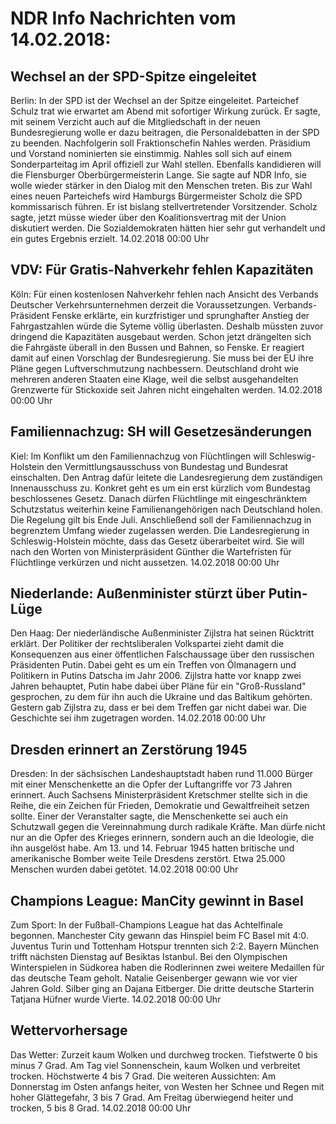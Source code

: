 # NDR Info Nachrichten vom 14.02.2018:


## Wechsel an der SPD-Spitze eingeleitet
Berlin: In der SPD ist der Wechsel an der Spitze eingeleitet. Parteichef Schulz trat wie erwartet am Abend mit sofortiger Wirkung zurück. Er sagte, mit seinem Verzicht auch auf die Mitgliedschaft in der neuen Bundesregierung wolle er dazu beitragen, die Personaldebatten in der SPD zu beenden. Nachfolgerin soll Fraktionschefin Nahles werden. Präsidium und Vorstand nominierten sie einstimmig. Nahles soll sich auf einem Sonderparteitag im April offiziell zur Wahl stellen. Ebenfalls kandidieren will die Flensburger Oberbürgermeisterin Lange. Sie sagte auf NDR Info, sie wolle wieder stärker in den Dialog mit den Menschen treten. Bis zur Wahl eines neuen Parteichefs wird Hamburgs Bürgermeister Scholz die SPD kommissarisch führen. Er ist bislang stellvertretender Vorsitzender. Scholz sagte, jetzt müsse wieder über den Koalitionsvertrag mit der Union diskutiert werden. Die Sozialdemokraten hätten hier sehr gut verhandelt und ein gutes Ergebnis erzielt. 14.02.2018 00:00 Uhr 

## VDV: Für Gratis-Nahverkehr fehlen Kapazitäten
Köln: Für einen kostenlosen Nahverkehr fehlen nach Ansicht des Verbands Deutscher Verkehrsunternehmen derzeit die Voraussetzungen. Verbands-Präsident Fenske erklärte, ein kurzfristiger und sprunghafter Anstieg der Fahrgastzahlen würde die Syteme völlig überlasten. Deshalb müssten zuvor dringend die Kapazitäten ausgebaut werden. Schon jetzt drängelten sich die Fahrgäste überall in den Bussen und Bahnen, so Fenske. Er reagiert damit auf einen Vorschlag der Bundesregierung. Sie muss bei der EU ihre Pläne gegen Luftverschmutzung nachbessern. Deutschland droht wie mehreren anderen Staaten eine Klage, weil die selbst ausgehandelten Grenzwerte für Stickoxide seit Jahren nicht eingehalten werden. 14.02.2018 00:00 Uhr 

## Familiennachzug: SH will Gesetzesänderungen
Kiel: Im Konflikt um den Familiennachzug von Flüchtlingen will Schleswig-Holstein den Vermittlungsausschuss von Bundestag und Bundesrat einschalten. Den Antrag dafür leitete die Landesregierung dem zuständigen Innenausschuss zu. Konkret geht es um ein erst kürzlich vom Bundestag beschlossenes Gesetz. Danach dürfen Flüchtlinge mit eingeschränktem Schutzstatus weiterhin keine Familienangehörigen nach Deutschland holen. Die Regelung gilt bis Ende Juli. Anschließend soll der Familiennachzug in begrenztem Umfang wieder zugelassen werden. Die Landesregierung in Schleswig-Holstein möchte, dass das Gesetz überarbeitet wird. Sie will nach den Worten von Ministerpräsident Günther die Wartefristen für Flüchtlinge verkürzen und nicht aussetzen. 14.02.2018 00:00 Uhr 

## Niederlande: Außenminister stürzt über Putin-Lüge
Den Haag: Der niederländische Außenminister Zijlstra hat seinen Rücktritt erklärt. Der Politiker der rechtsliberalen Volkspartei zieht damit die Konsequenzen aus einer öffentlichen Falschaussage über den russischen Präsidenten Putin. Dabei geht es um ein Treffen von Ölmanagern und Politikern in Putins Datscha im Jahr 2006. Zijlstra hatte vor knapp zwei Jahren behauptet, Putin habe dabei über Pläne für ein "Groß-Russland" gesprochen, zu dem für ihn auch die Ukraine und das Baltikum gehörten. Gestern gab Zijlstra zu, dass er bei dem Treffen gar nicht dabei war. Die Geschichte sei ihm zugetragen worden. 14.02.2018 00:00 Uhr 

## Dresden erinnert an Zerstörung 1945
Dresden: In der sächsischen Landeshauptstadt haben rund 11.000 Bürger mit einer Menschenkette an die Opfer der Luftangriffe vor 73 Jahren erinnert. Auch Sachsens Ministerpräsident Kretschmer stellte sich in die Reihe, die ein Zeichen für Frieden, Demokratie und Gewaltfreiheit setzen sollte. Einer der Veranstalter sagte, die Menschenkette sei auch ein Schutzwall gegen die Vereinnahmung durch radikale Kräfte. Man dürfe nicht nur an die Opfer des Krieges erinnern, sondern auch an die Ideologie, die ihn ausgelöst habe. Am 13. und 14. Februar 1945 hatten britische und amerikanische Bomber weite Teile Dresdens zerstört. Etwa 25.000 Menschen wurden dabei getötet. 14.02.2018 00:00 Uhr 

## Champions League: ManCity gewinnt in Basel
Zum Sport: In der Fußball-Champions League hat das Achtelfinale begonnen. Manchester City gewann das Hinspiel beim FC Basel mit 4:0. Juventus Turin und Tottenham Hotspur trennten sich 2:2. Bayern München trifft nächsten Dienstag auf Besiktas Istanbul. Bei den Olympischen Winterspielen in Südkorea haben die Rodlerinnen zwei weitere Medaillen für das deutsche Team geholt. Natalie Geisenberger gewann wie vor vier Jahren Gold. Silber ging an Dajana Eitberger. Die dritte deutsche Starterin Tatjana Hüfner wurde Vierte. 14.02.2018 00:00 Uhr 

## Wettervorhersage
Das Wetter:
Zurzeit kaum Wolken und durchweg trocken. Tiefstwerte 0 bis minus 7 Grad. Am Tag viel Sonnenschein, kaum Wolken und verbreitet trocken. Höchstwerte 4 bis 7 Grad. Die weiteren Aussichten: Am Donnerstag im Osten anfangs heiter, von Westen her Schnee und Regen mit hoher Glättegefahr, 3 bis 7 Grad. Am Freitag überwiegend heiter und trocken, 5 bis 8 Grad. 14.02.2018 00:00 Uhr 
